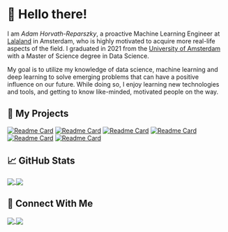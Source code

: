 # 🙌 Hello there!

I am _Adam Horvath-Reparszky_, a proactive Machine Learning Engineer at [Lalaland](https://lalaland.ai/) in Amsterdam, who is highly motivated to acquire more real-life aspects of the field. I graduated in 2021 from the [University of Amsterdam](https://www.uva.nl/) with a Master of Science degree in Data Science.

My goal is to utilize my knowledge of data science, machine learning and deep learning to solve emerging problems that can have a positive influence on our future. While doing so, I enjoy learning new technologies and tools, and getting to know like-minded, motivated people on the way.


## 🙏 My Projects

[![Readme Card](https://github-readme-stats.vercel.app/api/pin/?username=AdamHorvath12&repo=Data-Science-Master-Thesis&title_color=2bbc8a)](https://github.com/AdamHorvath12/DataScienceThesis)
[![Readme Card](https://github-readme-stats.vercel.app/api/pin/?username=AdamHorvath12&repo=ML_webapp_predict_hospitaliation&title_color=2bbc8a)](https://github.com/AdamHorvath12/ML_webapp_predict_hospitaliation)
[![Readme Card](https://github-readme-stats.vercel.app/api/pin/?username=AdamHorvath12&repo=NLP_Analysis_of_Tweets&title_color=2bbc8a)](https://github.com/AdamHorvath12/NLP_Analysis_of_Tweets)
[![Readme Card](https://github-readme-stats.vercel.app/api/pin/?username=AdamHorvath12&repo=Heart-Disease-Prediction&title_color=2bbc8a)](https://github.com/AdamHorvath12/Heart-Disease-Prediction)
[![Readme Card](https://github-readme-stats.vercel.app/api/pin/?username=AdamHorvath12&repo=House_price_prediction&title_color=2bbc8a)](https://github.com/AdamHorvath12/House_price_prediction)
[![Readme Card](https://github-readme-stats.vercel.app/api/pin/?username=AdamHorvath12&repo=Medical-Appointment-No-Shows&title_color=2bbc8a)](https://github.com/AdamHorvath12/Medical-Appointment-No-Shows)


## 📈 GitHub Stats

<a href="#">
  <img align="center" src="https://github-readme-stats.vercel.app/api?username=AdamHorvath12&count_private=true&show_icons=true&title_color=2bbc8a&icon_color=2bbc8a" />
</a>
<a href="#">
  <img align="center" src="https://github-readme-stats.vercel.app/api/top-langs/?username=AdamHorvath12&?&layout=compact&title_color=2bbc8a" />
</a>

## 📨 Connect With Me
<a href="https://www.linkedin.com/in/adam-horvath-reparszky/">
  <img align="center" src="https://img.shields.io/badge/LinkedIn-Say%20hi!-informational?style=flat&logo=LinkedIn&logoColor=white&color=2bbc8a" />
</a>
<a href="mailto:horvath.reparszky.a@gmail.com">
  <img align="center" src="https://img.shields.io/badge/Gmail-Say%20hi!-informational?style=flat&logo=Gmail&logoColor=white&color=2bbc8a" />
</a>